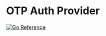 # OTP Auth Provider

[![Go Reference](https://pkg.go.dev/badge/github.com/applicaset/otp-auth.svg)](https://pkg.go.dev/github.com/applicaset/otp-auth)
